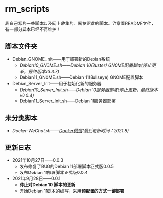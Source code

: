 # rm_scripts
我自己写的一些脚本以及网上收集的、网友贡献的脚本。注意看README文件，有一部分脚本已经不再维护！

## 脚本文件夹

- Debian_GNOME_Init——用于部署新的Debian系统
  - *Debian10_GNOME.sh——Debian 10(Buster) GNOME配置脚本(停止更新，最终版本v3.3.7)*
  - Debian11_GNOME.sh——Debian 11(Bullseye) GNOME配置脚本
- Debian_Server_Init——用于初始化新的服务器
  - *Debian10_Server_Init.sh——Debian 10服务器部署(停止更新，最终版本v0.0.4)*
  - Debian11_Server_Init.sh——Debian 11服务器部署

## 未分类脚本

- *Docker-WeChat.sh——[Docker微信](https://github.com/huan/docker-wechat)(最后更新时间：2021.8)*

## 更新日志

- 2021年10月27日——0.0.3
  - 发布修复了BUG的Debian 11部署脚本正式版0.0.5
  - 发布Debian 11部署脚本正式版0.0.4
- 2021年9月28日——0.0.1
  - **停止对Debian 10 脚本的更新**
  - 开始Debian 11脚本的编写，采用**预配置的方式一键部署**

